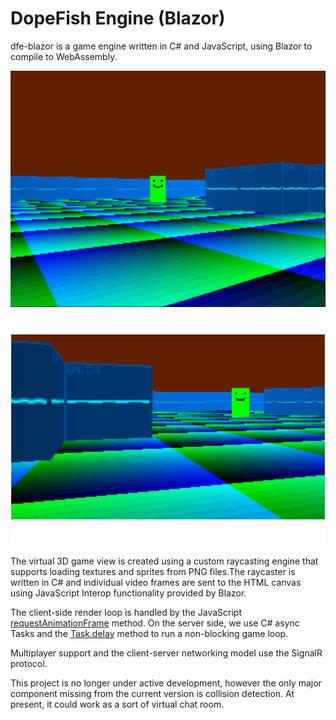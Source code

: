 # DopeFish Engine (Blazor)

dfe-blazor is a game engine written in C# and JavaScript, using Blazor to compile to WebAssembly.

![](https://raw.githubusercontent.com/anjackthemage/dfe-blazor/main/Assets/ss_1.png)
![](https://raw.githubusercontent.com/anjackthemage/dfe-blazor/main/Assets/ss_2.png)

The virtual 3D game view is created using a custom raycasting engine that supports loading textures and sprites from PNG files.The raycaster is written in C# and individual video frames are sent to the HTML canvas using JavaScript Interop functionality provided by Blazor.

The client-side render loop is handled by the JavaScript [requestAnimationFrame](https://developer.mozilla.org/en-US/docs/Web/API/window/requestAnimationFrame) method. On the server side, we use C# async Tasks and the [Task.delay](https://docs.microsoft.com/en-us/dotnet/api/system.threading.tasks.task.delay?view=net-5.0) method to run a non-blocking game loop.

Multiplayer support and the client-server networking model use the SignalR protocol.

This project is no longer under active development, however the only major component missing from the current version is collision detection. At present, it could work as a sort of virtual chat room.